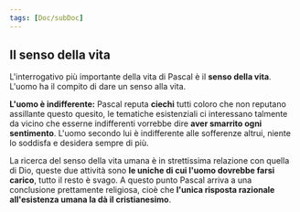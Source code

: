 ```yaml
---
tags: [Doc/subDoc]
---
```

## Il senso della vita
L'interrogativo più importante della vita di Pascal è il **senso della vita**. L'uomo ha il compito di dare un senso alla vita.

**L'uomo è indifferente:** Pascal reputa **ciechi** tutti coloro che non reputano assillante questo quesito, le tematiche esistenziali ci interessano talmente da vicino che esserne indifferenti vorrebbe dire **aver smarrito ogni sentimento**. 
L'uomo secondo lui è indifferente alle sofferenze altrui, niente lo soddisfa e desidera sempre di più. 

La ricerca del senso della vita umana è in strettissima relazione con quella di Dio, queste due attività sono **le uniche di cui l'uomo dovrebbe farsi carico**, tutto il resto è svago. A questo punto Pascal arriva a una conclusione prettamente religiosa, cioè che **l'unica risposta razionale all'esistenza umana la dà il cristianesimo**.

